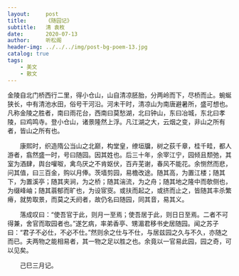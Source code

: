 ```yaml
---
layout:     post
title:      《随园记》
subtitle:   清 袁枚
date:       2020-07-13
author:     听松阁
header-img: ../../../img/post-bg-poem-13.jpg
catalog: true
tags:
    - 美文
    - 散文
---
```



金陵自北门桥西行二里，得小仓山，山自清凉胚胎，分两岭而下，尽桥而止。蜿蜒狭长，中有清池水田，俗号干河沿。河未干时，清凉山为南唐避暑所，盛可想也。凡称金陵之胜者，南曰雨花台，西南曰莫愁湖，北曰钟山，东曰冶城，东北曰孝陵，曰鸡鸣寺。登小仓山，诸景隆然上浮。凡江湖之大，云烟之变，非山之所有者，皆山之所有也。

　　康熙时，织造隋公当山之北巅，构堂皇，缭垣牖，树之荻千章，桂千畦，都人游者，翕然盛一时，号曰随园。因其姓也。后三十年，余宰江宁，园倾且颓弛，其室为酒肆，舆台嚾呶，禽鸟厌之不肯妪伏，百卉芜谢，春风不能花。余恻然而悲，问其值，曰三百金，购以月俸。茨墙剪园，易檐改途。随其高，为置江楼；随其下，为置溪亭；随其夹涧，为之桥；随其湍流，为之舟；随其地之隆中而欹侧也，为缀峰岫；随其蓊郁而旷也，为设宧窔。或扶而起之，或挤而止之，皆随其丰杀繁瘠，就势取景，而莫之夭阏者，故仍名曰随园，同其音，易其义。

　　落成叹曰：“使吾官于此，则月一至焉；使吾居于此，则日日至焉。二者不可得兼，舍官而取园者也。”遂乞病，率弟香亭、甥湄君移书史居随园。闻之苏子曰：“君子不必仕，不必不仕。”然则余之仕与不仕，与居兹园之久与不久，亦随之而已。夫两物之能相易者，其一物之足以胜之也。余竟以一官易此园，园之奇，可以见矣。

　　己巳三月记。
